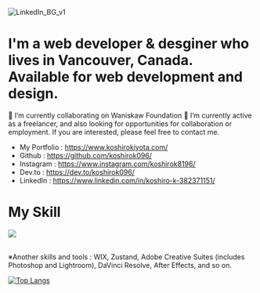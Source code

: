 ![LinkedIn_BG_v1](https://github.com/koshirok096/koshirok096/assets/33566624/a126e750-db66-495a-90f3-4de63b4f00ec)

# I'm a web developer & desginer who lives in Vancouver, Canada. Available for web development and design.

🤝 I’m currently collaborating on Waniskaw Foundation
👯 I’m currently active as a freelancer, and also looking for opportunities for collaboration or employment. If you are interested, please feel free to contact me.

- My Portfolio : https://www.koshirokiyota.com/
- Github : https://github.com/koshirok096/
- Instagram : https://www.instagram.com/koshirok8196/
- Dev.to : https://dev.to/koshirok096/
- LinkedIn : https://www.linkedin.com/in/koshiro-k-382371151/

# My Skill

<img src="https://skillicons.dev/icons?i=html,css,sass,bootstrap,materialui,styledcomponents,js,javascript,react,next,vite,gatsby,typescript,jquery,redux,webflow,wordpress,express,nodejs,mysql,mongodb,github,docker,firebase,figma,vscode,git," /> <br /><br />

  ※Another skills and tools : 
  WIX, Zustand, Adobe Creative Suites (includes Photoshop and Lightroom), DaVinci Resolve, After Effects, and so on.

[![Top Langs](https://github-readme-stats.vercel.app/api/top-langs/?username=koshirok096&layout=pie)](https://github.com/anuraghazra/github-readme-stats)


<!--
**koshirok096/koshirok096** is a ✨ _special_ ✨ repository because its `README.md` (this file) appears on your GitHub profile.

Here are some ideas to get you started:

- 🔭 I’m currently working on ...
- 🌱 I’m currently learning ...
- 👯 I’m looking to collaborate on ...
- 🤔 I’m looking for help with ...
- 💬 Ask me about ...
- 📫 How to reach me: ...
- 😄 Pronouns: ...
- ⚡ Fun fact: ...
-->
